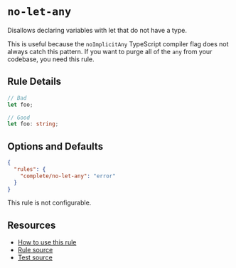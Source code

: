 # `no-let-any`

Disallows declaring variables with let that do not have a type.

This is useful because the `noImplicitAny` TypeScript compiler flag does not always catch this pattern. If you want to purge all of the `any` from your codebase, you need this rule.

## Rule Details

```ts
// Bad
let foo;

// Good
let foo: string;
```

## Options and Defaults

```json
{
  "rules": {
    "complete/no-let-any": "error"
  }
}
```

This rule is not configurable.

## Resources

- [How to use this rule](https://complete-ts.github.io/eslint-plugin-complete)
- [Rule source](https://github.com/complete-ts/complete/blob/main/packages/eslint-plugin-complete/src/rules/no-let-any.ts)
- [Test source](https://github.com/complete-ts/complete/blob/main/packages/eslint-plugin-complete/tests/rules/no-let-any.test.ts)
